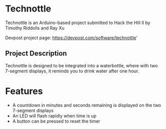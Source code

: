 # Technottle
Technottle is an Arduino-based project submitted to Hack the Hill II by Timothy Riddolls and Ray Xu

Devpost project page: https://devpost.com/software/technottle'

## Project Description
Technottle is designed to be integrated into a waterbottle, where with two 7-segment displays, it reminds you to drink water after one hour. 

# Features
- A countdown in minutes and seconds remaining is displayed on the two 7-segment displays
- An LED will flash rapidly when time is up
- A button can be pressed to reset the timer
  
